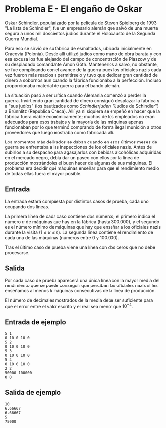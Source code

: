 # Problema E - El engaño de Oskar
Oskar Schindler, popularizado por la película de Steven Spielberg de 1993 "La
lista de Schindler", fue un empresario alemán que salvó de una muerte segura a
unos mil doscientos judíos durante el Holocausto de la Segunda Guerra Mundial.

Para eso se sirvió de su fábrica de esmaltados, ubicada inicialmente en
Cracovia (Polonia). Desde allí utilizó judíos como mano de obra barata y con
esa excusa los fue alejando del campo de concentración de Plaszow y de su
despiadado comandante Amon Göth. Mantenerlos a salvo, no obstante, se fue
complicando con el avance de la guerra pues los oficiales nazis cada vez fueron
más reacios a permitírselo y tuvo que dedicar gran cantidad de dinero a
sobornos aun cuando la fábrica funcionaba a la perfección. Incluso
proporcionaba material de guerra para el bando alemán.

La situación pasó a ser crítica cuando Alemania comenzó a perder la guerra.
Invirtiendo gran cantidad de dinero consiguió desplazar la fábrica y a "sus
judíos" (los bautizados como _Schindlerjuden_, "Judíos de Schindler") a
Brünnlitz (Republica Checa). Allí ya ni siquiera se empeñó en hacer que la
fábrica fuera viable económicamente; muchos de los empleados no eran adecuados
para esos trabajos y la mayoría de las máquinas apenas funcionaban por lo que
terminó comprando de forma ilegal munición a otros proveedores que luego
mostraba como fabricada allí.

Los momentos más delicados se daban cuando en esos últimos meses de guerra se
enfrentaba a las inspecciones de los oficiales nazis. Antes de subirlos a su
despacho para agasajarlos con bebidas alcohólicas adquiridas en el mercado
negro, debía dar un paseo con ellos por la línea de producción mostrándoles el
buen hacer de algunas de sus máquinas. El problema era decidir qué máquinas
enseñar para que el rendimiento medio de todas ellas fuera el mayor posible.

## Entrada
La entrada estará compuesta por distintos casos de prueba, cada uno ocupando
dos líneas.

La primera línea de cada caso contiene dos números; el primero indica el número
$n$ de máquinas que hay en la fábrica (hasta 300.000), y el segundo es el
número mínimo de máquinas que hay que enseñar a los oficiales nazis durante la
visita ($1 \leq k \leq n$). La segunda línea contiene el rendimiento de cada
una de las máquinas (números entre 0 y 100.000).

Tras el último caso de prueba viene una línea con dos ceros que no debe
procesarse.

## Salida
Por cada caso de prueba aparecerá una única línea con la mayor media del
rendimiento que se puede conseguir que perciban los oficiales nazis si les
enseñamos al menos $k$ máquinas consecutivas de la línea de producción.

El número de decimales mostrados de la media debe ser suficiente para que el
error entre el valor escrito y el real sea menor que $10^{−4}$.

## Entrada de ejemplo
```
5 1
0 10 0 10 0
5 2
0 10 0 10 0
5 3
0 10 0 10 0
5 4
0 10 0 10 0
2 2
50000 100000
0 0
```

## Salida de ejemplo
```
10
6.66667
6.66667
5
75000
```
